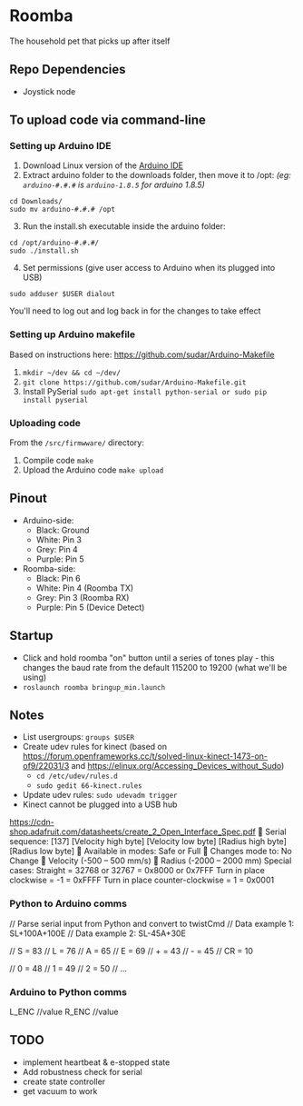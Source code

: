 # Roomba
The household pet that picks up after itself

## Repo Dependencies
+ Joystick node

## To upload code via command-line
### Setting up Arduino IDE
1. Download Linux version of the [Arduino IDE](https://www.arduino.cc/en/main/software)
2. Extract arduino folder to the downloads folder, then move it to /opt:  _(eg: ```arduino-#.#.#``` is ```arduino-1.8.5``` for arduino 1.8.5)_
```
cd Downloads/
sudo mv arduino-#.#.# /opt
```
3. Run the install.sh executable inside the arduino folder:
```
cd /opt/arduino-#.#.#/
sudo ./install.sh
```
4. Set permissions (give user access to Arduino when its plugged into USB)
```
sudo adduser $USER dialout
```
You'll need to log out and log back in for the changes to take effect

### Setting up Arduino makefile
Based on instructions here: https://github.com/sudar/Arduino-Makefile

1. `mkdir ~/dev && cd ~/dev/`
2. `git clone https://github.com/sudar/Arduino-Makefile.git`
3. Install PySerial `sudo apt-get install python-serial or sudo pip install pyserial`

### Uploading code
From the `/src/firmwware/` directory:
1. Compile code `make`
2. Upload the Arduino code `make upload`


## Pinout
+ Arduino-side:
  + Black: Ground
  + White: Pin 3
  + Grey: Pin 4
  + Purple: Pin 5
+ Roomba-side:
  + Black: Pin 6
  + White: Pin 4 (Roomba TX)
  + Grey: Pin 3 (Roomba RX)
  + Purple: Pin 5 (Device Detect)

## Startup
+ Click and hold roomba "on" button until a series of tones play - this changes the baud rate from the default 115200 to 19200 (what we'll be using)
+ `roslaunch roomba bringup_min.launch`


## Notes
+ List usergroups: `groups $USER`
+ Create udev rules for kinect (based on https://forum.openframeworks.cc/t/solved-linux-kinect-1473-on-of9/22031/3 and https://elinux.org/Accessing_Devices_without_Sudo)
    + `cd /etc/udev/rules.d`
    + `sudo gedit 66-kinect.rules`
+ Update udev rules: `sudo udevadm trigger`
+ Kinect cannot be plugged into a USB hub


https://cdn-shop.adafruit.com/datasheets/create_2_Open_Interface_Spec.pdf
 Serial sequence: [137] [Velocity high byte] [Velocity low byte] [Radius high byte] [Radius low byte]
 Available in modes: Safe or Full
 Changes mode to: No Change
 Velocity (-500 – 500 mm/s)
 Radius (-2000 – 2000 mm)
Special cases:
Straight = 32768 or 32767 = 0x8000 or 0x7FFF
Turn in place clockwise = -1 = 0xFFFF
Turn in place counter-clockwise = 1 = 0x0001

### Python to Arduino comms
  // Parse serial input from Python and convert to twistCmd
  // Data example 1: SL+100A+100E
  // Data example 2: SL-45A+30E

  // S = 83
  // L = 76
  // A = 65
  // E = 69
  // + = 43
  // - = 45
  // CR = 10

  // 0 = 48
  // 1 = 49
  // 2 = 50
  //  ...

### Arduino to Python comms
L_ENC
//value
R_ENC
//value

## TODO
+ implement heartbeat & e-stopped state
+ Add robustness check for serial
+ create state controller
+ get vacuum to work
